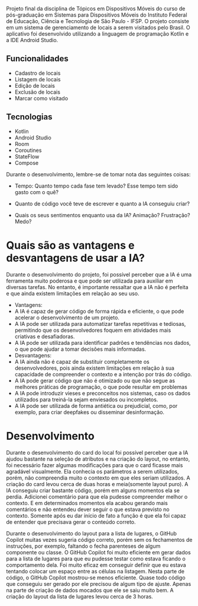 Projeto final da disciplina de Tópicos em Dispositivos Móveis do curso de pós-graduação em Sistemas
para Dispositivos Móveis do Instituto Federal de Educação, Ciência e Tecnologia de São Paulo - IFSP.
O projeto consiste em um sistema de gerenciamento de locais a serem visitados pelo Brasil.
O aplicativo foi desenvolvido utilizando a linguagem de programação Kotlin e a IDE Android Studio.

## Funcionalidades

- Cadastro de locais
- Listagem de locais
- Edição de locais
- Exclusão de locais
- Marcar como visitado

## Tecnologias

- Kotlin
- Android Studio
- Room
- Coroutines
- StateFlow
- Compose

Durante o desenvolvimento, lembre-se de tomar nota das seguintes coisas:

- Tempo: Quanto tempo cada fase tem levado? Esse tempo tem sido gasto com o quê?

- Quanto de código você teve de escrever e quanto a IA conseguiu criar?

- Quais os seus sentimentos enquanto usa da IA? Animação? Frustração? Medo?

# Quais são as vantagens e desvantagens de usar a IA?

Durante o desenvolvimento do projeto, foi possível perceber que a IA é uma ferramenta muito poderosa
e que pode ser utilizada para auxiliar em diversas tarefas. No entanto, é importante ressaltar que a
IA não é perfeita e que ainda existem limitações em relação ao seu uso.

- Vantagens:
- A IA é capaz de gerar código de forma rápida e eficiente, o que pode acelerar o desenvolvimento de
  um projeto.
- A IA pode ser utilizada para automatizar tarefas repetitivas e tediosas, permitindo que os
  desenvolvedores foquem em atividades mais criativas e desafiadoras.
- A IA pode ser utilizada para identificar padrões e tendências nos dados, o que pode ajudar a tomar
  decisões mais informadas.
- Desvantagens:
- A IA ainda não é capaz de substituir completamente os desenvolvedores, pois ainda existem
  limitações em relação à sua capacidade de compreender o contexto e a intenção por trás do código.
- A IA pode gerar código que não é otimizado ou que não segue as melhores práticas de programação, o
  que pode resultar em problemas
- A IA pode introduzir vieses e preconceitos nos sistemas, caso os dados utilizados para treiná-la
  sejam enviesados ou incompletos.
- A IA pode ser utilizada de forma antiética ou prejudicial, como, por exemplo, para criar deepfakes
  ou disseminar desinformação.

# Desenvolvimento

Durante o desenvolvimento do card do local foi possível perceber que a IA ajudou bastante na seleção
de atributos e na criação do layout, no entanto, foi necessário fazer algumas modificações para que
o card ficasse mais agradável visualmente. Ela conhecia os parâmetros a serem utilizados, porém, não
compreendia muito o contexto em que eles seriam utilizados. A criação do card levou cerca de duas
horas e meia(somente layout puro). A IA conseguiu criar bastante código, porém em alguns momentos
ela se perdia. Adicionei comentário para que ela pudesse compreender melhor o contexto. E em
determinados momentos ela acabou gerando mais comentários e não entendeu dever seguir o que
estava previsto no contexto. Somente após eu dar início de fato a função é que ela foi capaz de
entender que precisava gerar o conteúdo correto.

Durante o desenvolvimento do layout para a lista de lugares, o GitHub Copilot muitas vezes sugeria
código correto, porém sem os fechamentos de instruções, por exemplo, faltando o fecha parenteses de
algum componente ou classe. O GitHub Copilot foi muito eficiente em gerar dados para a lista de
lugares para que eu pudesse testar como estava ficando o comportamento dela. Foi muito eficaz em
conseguir definir que eu estava tentando colocar um espaço entre as células na listagem. Nesta parte
de código, o GitHub Copilot mostrou-se menos eficiente. Quase todo código que conseguiu ser gerado
por ele precisou de algum tipo de ajuste. Apenas na parte de criação de dados mocados que ele se
saiu muito bem. A criação do layout da lista de lugares levou cerca de 3 horas.